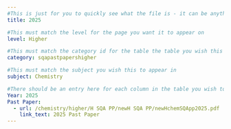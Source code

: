 ```yaml
---
#This is just for you to quickly see what the file is - it can be anything you want
title: 2025

#This must match the level for the page you want it to appear on
level: Higher

#This must match the category id for the table the table you wish this to appear in
category: sqapastpapershigher

#This must match the subject you wish this to appear in
subject: Chemistry

#There should be an entry here for each column in the table you wish to populate:
Year: 2025
Past Paper: 
  - url: /chemistry/higher/H SQA PP/newH SQA PP/newHchemSQApp2025.pdf
    link_text: 2025 Past Paper
---
```

